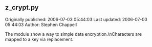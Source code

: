 ## z_crypt.py 
Originally published: 2006-07-03 05:44:03 
Last updated: 2006-07-03 05:44:03 
Author: Stephen Chappell 
 
The module show a way to simple data encryption.\nCharacters are mapped to a key via replacement.